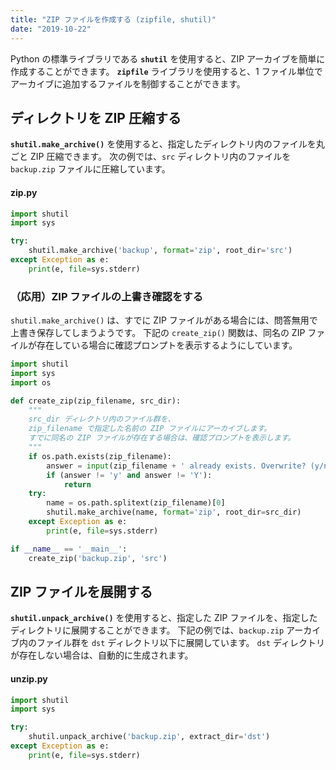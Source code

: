 ```yaml
---
title: "ZIP ファイルを作成する (zipfile, shutil)"
date: "2019-10-22"
---
```


Python の標準ライブラリである **`shutil`** を使用すると、ZIP アーカイブを簡単に作成することができます。
**`zipfile`** ライブラリを使用すると、1 ファイル単位でアーカイブに追加するファイルを制御することができます。


ディレクトリを ZIP 圧縮する
----

**`shutil.make_archive()`** を使用すると、指定したディレクトリ内のファイルを丸ごと ZIP 圧縮できます。
次の例では、`src` ディレクトリ内のファイルを `backup.zip` ファイルに圧縮しています。

#### zip.py

```python
import shutil
import sys

try:
    shutil.make_archive('backup', format='zip', root_dir='src')
except Exception as e:
    print(e, file=sys.stderr)
```


### （応用）ZIP ファイルの上書き確認をする

`shutil.make_archive()` は、すでに ZIP ファイルがある場合には、問答無用で上書き保存してしまうようです。
下記の `create_zip()` 関数は、同名の ZIP ファイルが存在している場合に確認プロンプトを表示するようにしています。

```python
import shutil
import sys
import os

def create_zip(zip_filename, src_dir):
    """
    src_dir ディレクトリ内のファイル群を、
    zip_filename で指定した名前の ZIP ファイルにアーカイブします。
    すでに同名の ZIP ファイルが存在する場合は、確認プロンプトを表示します。
    """
    if os.path.exists(zip_filename):
        answer = input(zip_filename + ' already exists. Overwrite? (y/n): ')
        if (answer != 'y' and answer != 'Y'):
            return
    try:
        name = os.path.splitext(zip_filename)[0]
        shutil.make_archive(name, format='zip', root_dir=src_dir)
    except Exception as e:
        print(e, file=sys.stderr)

if __name__ == '__main__':
    create_zip('backup.zip', 'src')
```


ZIP ファイルを展開する
----

**`shutil.unpack_archive()`** を使用すると、指定した ZIP ファイルを、指定したディレクトリに展開することができます。
下記の例では、`backup.zip` アーカイブ内のファイル群を `dst` ディレクトリ以下に展開しています。
`dst` ディレクトリが存在しない場合は、自動的に生成されます。

#### unzip.py

```python
import shutil
import sys

try:
    shutil.unpack_archive('backup.zip', extract_dir='dst')
except Exception as e:
    print(e, file=sys.stderr)
```

